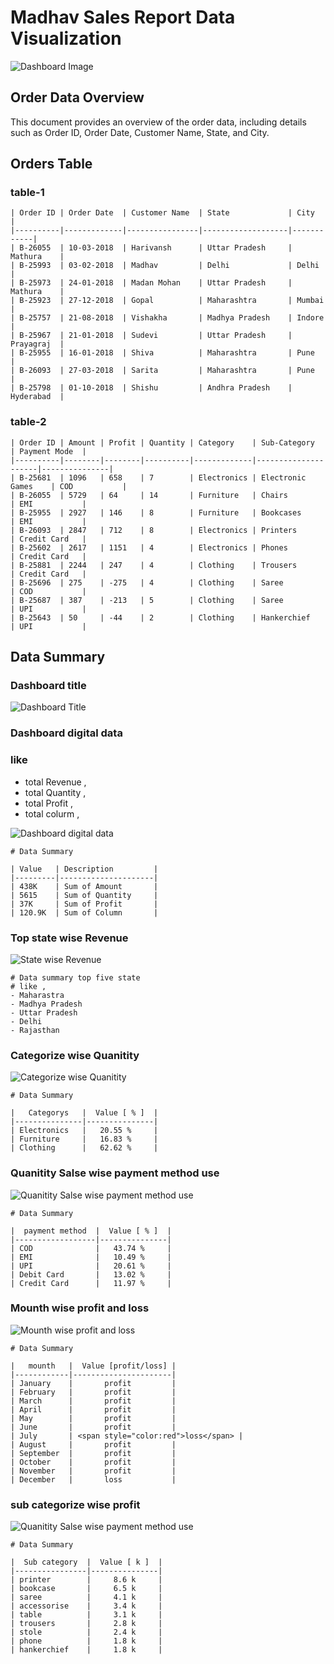 # Madhav Sales Report Data Visualization

![Dashboard Image](dashboard.png)




## Order Data Overview

This document provides an overview of the order data, including details such as Order ID, Order Date, Customer Name, State, and City.

## Orders Table

### table-1
```
| Order ID | Order Date  | Customer Name  | State             | City       |
|----------|-------------|----------------|-------------------|------------|
| B-26055  | 10-03-2018  | Harivansh      | Uttar Pradesh     | Mathura    |
| B-25993  | 03-02-2018  | Madhav         | Delhi             | Delhi      |
| B-25973  | 24-01-2018  | Madan Mohan    | Uttar Pradesh     | Mathura    |
| B-25923  | 27-12-2018  | Gopal          | Maharashtra       | Mumbai     |
| B-25757  | 21-08-2018  | Vishakha       | Madhya Pradesh    | Indore     |
| B-25967  | 21-01-2018  | Sudevi         | Uttar Pradesh     | Prayagraj  |
| B-25955  | 16-01-2018  | Shiva          | Maharashtra       | Pune       |
| B-26093  | 27-03-2018  | Sarita         | Maharashtra       | Pune       |
| B-25798  | 01-10-2018  | Shishu         | Andhra Pradesh    | Hyderabad  |
```

### table-2
```
| Order ID | Amount | Profit | Quantity | Category    | Sub-Category        | Payment Mode  |
|----------|--------|--------|----------|-------------|---------------------|---------------|
| B-25681  | 1096   | 658    | 7        | Electronics | Electronic Games    | COD           |
| B-26055  | 5729   | 64     | 14       | Furniture   | Chairs              | EMI           |
| B-25955  | 2927   | 146    | 8        | Furniture   | Bookcases           | EMI           |
| B-26093  | 2847   | 712    | 8        | Electronics | Printers            | Credit Card   |
| B-25602  | 2617   | 1151   | 4        | Electronics | Phones              | Credit Card   |
| B-25881  | 2244   | 247    | 4        | Clothing    | Trousers            | Credit Card   |
| B-25696  | 275    | -275   | 4        | Clothing    | Saree               | COD           |
| B-25687  | 387    | -213   | 5        | Clothing    | Saree               | UPI           |
| B-25643  | 50     | -44    | 2        | Clothing    | Hankerchief         | UPI           |
```

## Data Summary

### Dashboard title

![Dashboard Title](image/header.png)


### Dashboard digital data 
### like
- total Revenue ,
- total Quantity ,
- total Profit ,
- total colurm ,

![Dashboard digital data](image/data.png)

```
# Data Summary

| Value   | Description         |
|---------|---------------------|
| 438K    | Sum of Amount       |
| 5615    | Sum of Quantity     |
| 37K     | Sum of Profit       |
| 120.9K  | Sum of Column       |
```

### Top state wise Revenue 

![State wise Revenue](image/state_wise_revenu.png)

```
# Data summary top five state
# like ,
- Maharastra
- Madhya Pradesh
- Uttar Pradesh
- Delhi
- Rajasthan

```
### Categorize wise Quanitity 

![Categorize wise Quanitity](image/categorize_wise_quntity.png)

```
# Data Summary

|   Categorys   |  Value [ % ]  |
|---------------|---------------|
| Electronics   |   20.55 %     |
| Furniture     |   16.83 %     |
| Clothing      |   62.62 %     |

```

### Quanitity Salse wise payment method use

![Quanitity Salse wise payment method use](image/payment_method.png)

```
# Data Summary

|  payment method  |  Value [ % ]  |
|------------------|---------------|
| COD              |   43.74 %     |
| EMI              |   10.49 %     |
| UPI              |   20.61 %     |
| Debit Card       |   13.02 %     |
| Credit Card      |   11.97 %     |

```

### Mounth wise profit and loss 

![Mounth wise profit and loss](image/mounth_wise_profit_loss.png)

```
# Data Summary

|   mounth   |  Value [profit/loss] |
|------------|----------------------|
| January    |       profit         |
| February   |       profit         |
| March      |       profit         |
| April      |       profit         |
| May        |       profit         |
| June       |       profit         |
| July       | <span style="color:red">loss</span> |
| August     |       profit         |
| September  |       profit         |
| October    |       profit         |
| November   |       profit         |
| December   |       loss           |  

```
### sub categorize wise profit 

![Quanitity Salse wise payment method use](image/categorize_wise_profit.png)

```
# Data Summary

|  Sub category  |  Value [ k ]  |
|----------------|---------------|
| printer        |     8.6 k     |
| bookcase       |     6.5 k     |
| saree          |     4.1 k     |
| accessorise    |     3.4 k     |
| table          |     3.1 k     |
| trousers       |     2.8 k     |
| stole          |     2.4 k     |
| phone          |     1.8 k     |
| hankerchief    |     1.8 k     |

```









